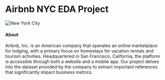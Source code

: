 # Airbnb NYC EDA Project

![New York City](nyc.png)

#### About
Airbnb, Inc. is an American company that operates an online marketplace for lodging, with a primary focus on homestays for vacation rentals and tourism activities. Headquartered in San Francisco, California, the platform is accessible through both a website and a mobile app. Our project delves into the dataset provided by the company to extract important references that significantly impact business metrics.
